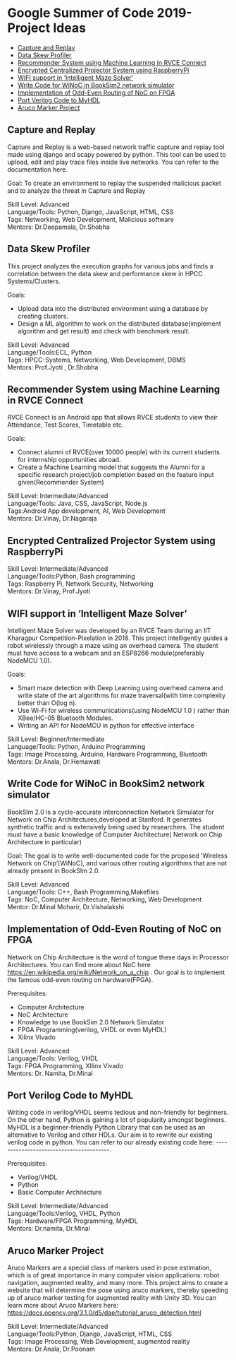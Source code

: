# Google Summer of Code 2019- Project Ideas


- [Capture and Replay](#capture-and-replay)
- [Data Skew Profiler](#data-skew-profiler)
- [Recommender System using Machine Learning in RVCE Connect](#recommender-system-using-machine-learning-in-rvce-connect)
- [Encrypted Centralized Projector System using RaspberryPi](#encrypted-centralized-projector-system-using-raspberrypi)
- [WIFI support in ‘Intelligent Maze Solver’](#wifi-support-in-intelligent-maze-solver)
- [Write Code for WiNoC in BookSim2 network simulator](#write-code-for-winoc-in-booksim2-network-simulator)
- [Implementation of Odd-Even Routing of NoC on FPGA](#implementation-of-odd-even-routing-of-noc-on-fpga)
- [Port Verilog Code to MyHDL](#port-verilog-code-to-myhdl) 
- [Aruco Marker Project](#aruco-marker-project)


## Capture and Replay ##

 Capture and Replay is a web-based network traffic capture and replay tool made using django and scapy powered by python. This tool can be used to upload, edit and play trace files inside live networks. You can refer to the documentation here.

Goal: To create an environment to replay the suspended malicious packet and to analyze the threat in Capture and Replay
 
Skill Level: Advanced  
Language/Tools: Python, Django, JavaScript, HTML, CSS  
Tags: Networking, Web Development, Malicious software  
Mentors: Dr.Deepamala, Dr.Shobha

## Data Skew Profiler ##

This project analyzes the execution graphs for various jobs and finds a correlation between the data skew and performance skew in HPCC Systems/Clusters.

Goals:
- Upload data into the distributed environment using a database by creating clusters.
- Design a ML algorithm to work on the distributed database(implement algorithm and get result) and check with benchmark result.

Skill Level: Advanced   
Language/Tools:ECL, Python  
Tags: HPCC-Systems, Networking, Web Development, DBMS  
Mentors: Prof.Jyoti , Dr.Shobha  

## Recommender System using Machine Learning in RVCE Connect ##

RVCE Connect is an Android app that allows RVCE students to view their Attendance, Test Scores, Timetable etc.

Goals:
- Connect alumni of RVCE(over 10000 people) with its current students for internship opportunities abroad.
- Create a Machine Learning model that suggests the Alumni for a specific research project/job completion based on the feature input given(Recommender System)

Skill Level: Intermediate/Advanced  
Language/Tools: Java, CSS, JavaScript, Node.js  
Tags:Android App development, AI, Web Development  
Mentors: Dr.Vinay, Dr.Nagaraja  

## Encrypted Centralized Projector System using RaspberryPi ##



Skill Level: Intermediate/Advanced  
Language/Tools:Python, Bash programming  
Tags: Raspberry Pi, Network Security, Networking  
Mentors: Dr.Vinay, Prof.Jyoti

## WIFI support in ‘Intelligent Maze Solver’ ##

Intelligent Maze Solver was developed by an RVCE Team during an IIT Kharagpur Competition-Pixelation in 2018. This project intelligently guides a robot wirelessly through a maze using an overhead camera. The student must have access to a webcam and an ESP8266 module(preferably NodeMCU 1.0). 

Goals:
- Smart maze detection with Deep Learning using overhead camera and write state of the art algorithms for maze traversal(with time complexity better than O(log n).
- Use Wi-Fi for wireless communications(using NodeMCU 1.0 ) rather than XBee/HC-05 Bluetooth Modules.
- Writing an API for NodeMCU in python for effective interface

Skill Level: Beginner/Intermediate  
Language/Tools: Python, Arduino Programming  
Tags: Image Processing, Arduino, Hardware Programming, Bluetooth  
Mentors: Dr.Anala, Dr.Hemawati  

## Write Code for WiNoC in BookSim2 network simulator ##

BookSIm 2.0 is a cycle-accurate interconnection Network Simulator for Network on Chip Architectures,developed at Stanford. It generates synthetic traffic and is extensively being used by researchers.
The student must have a basic knowledge of Computer Architecture( Network on Chip Architecture in particular)

Goal: The goal is to write well-documented code for the proposed ‘Wireless Network on Chip’[WiNoC], and various other routing algorithms that are not already present in BookSIm 2.0.

Skill Level: Advanced  
Language/Tools: C++, Bash Programming,Makefiles  
Tags: NoC, Computer Architecture, Networking, Web Development  
Mentor: Dr.Minal Moharir, Dr.Vishalakshi  

## Implementation of Odd-Even Routing of NoC on FPGA ##

Network on Chip Architecture is the word of tongue these days in Processor Architectures. You can find more about NoC here https://en.wikipedia.org/wiki/Network_on_a_chip . Our goal is to implement the famous odd-even routing on hardware(FPGA). 

Prerequisites:
- Computer Architecture
- NoC Architecture
- Knowledge to use BookSim 2.0 Network Simulator
- FPGA Programming(verilog, VHDL or even MyHDL)
- Xilinx Vivado

Skill Level: Advanced  
Language/Tools: Verilog, VHDL  
Tags: FPGA Programming, XIlinx Vivado  
Mentors: Dr. Namita, Dr.Minal  

## Port Verilog Code to MyHDL ##

Writing code in verilog/VHDL seems tedious and non-friendly for beginners. On the other hand, Python is gaining a lot of popularity amongst beginners. MyHDL is a beginner-friendly Python Library that can be used as an alternative to Verilog and other HDLs.
Our aim is to rewrite our existing verilog code in python.
You can refer to our already existing code here: ----------------------------------------.

Prerequisites:
- Verilog/VHDL
- Python
- Basic Computer Architecture

Skill Level: Intermediate/Advanced   
Language/Tools:Verilog, VHDL, Python  
Tags: Hardware/FPGA Programming, MyHDL  
Mentors: Dr.namita, Dr.Minal  

## Aruco Marker Project ##

Aruco Markers are a special class of markers used in pose estimation, which is of great importance in many computer vision applications: robot navigation, augmented reality, and many more. This project aims to create a website that will determine the pose using aruco markers, thereby speeding up of aruco marker testing for augmented reality with Unity 3D.
You can learn more about Aruco Markers here: https://docs.opencv.org/3.1.0/d5/dae/tutorial_aruco_detection.html


Skill Level: Intermediate/Advanced  
Language/Tools:Python, Django, JavaScript, HTML, CSS  
Tags: Image Processing, Web Development, augmented reality    
Mentors: Dr.Anala, Dr.Poonam
